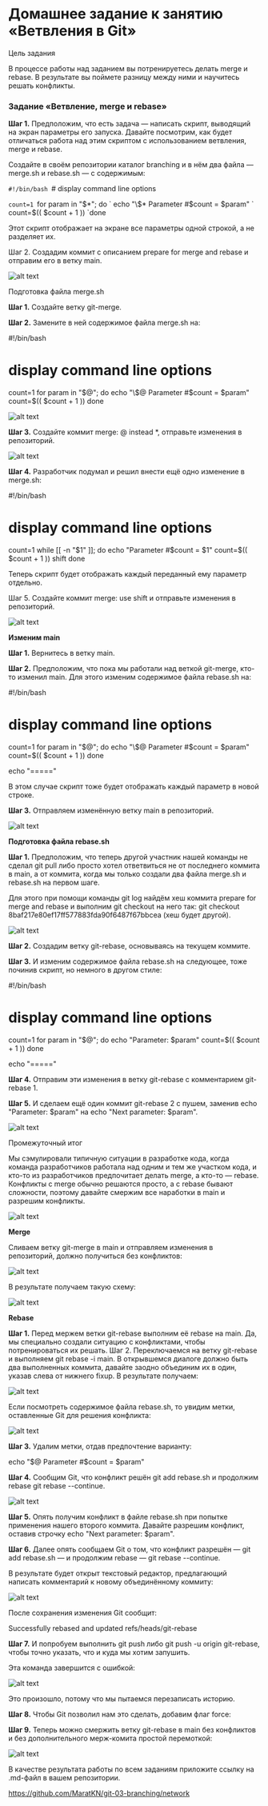 # Домашнее задание к занятию «Ветвления в Git»

Цель задания

В процессе работы над заданием вы потренируетесь делать merge и rebase. В результате вы поймете разницу между ними и научитесь решать конфликты.

### Задание «Ветвление, merge и rebase»

**Шаг 1.** Предположим, что есть задача — написать скрипт, выводящий на экран параметры его запуска. Давайте посмотрим, как будет отличаться работа над этим скриптом с использованием ветвления, merge и rebase.

Создайте в своём репозитории каталог branching и в нём два файла — merge.sh и rebase.sh — с содержимым:

`#!/bin/bash
`# display command line options

`count=1
`for param in "$*"; do
`    echo "\$* Parameter #$count = $param"
`    count=$(( $count + 1 ))
`done

Этот скрипт отображает на экране все параметры одной строкой, а не разделяет их.

Шаг 2. Создадим коммит с описанием prepare for merge and rebase и отправим его в ветку main.

![alt text](https://github.com/MaratKN/git-03-branching/blob/main/1.jpg)

Подготовка файла merge.sh

**Шаг 1.** Создайте ветку git-merge.

**Шаг 2.** Замените в ней содержимое файла merge.sh на:

#!/bin/bash
# display command line options

count=1
for param in "$@"; do
    echo "\$@ Parameter #$count = $param"
    count=$(( $count + 1 ))
done

![alt text](https://github.com/MaratKN/git-03-branching/blob/main/2.jpg)

**Шаг 3.** Создайте коммит merge: @ instead *, отправьте изменения в репозиторий.

![alt text](https://github.com/MaratKN/git-03-branching/blob/main/3.jpg)

**Шаг 4.** Разработчик подумал и решил внести ещё одно изменение в merge.sh:

#!/bin/bash
# display command line options

count=1
while [[ -n "$1" ]]; do
    echo "Parameter #$count = $1"
    count=$(( $count + 1 ))
    shift
done

Теперь скрипт будет отображать каждый переданный ему параметр отдельно.

Шаг 5. Создайте коммит merge: use shift и отправьте изменения в репозиторий.

![alt text](https://github.com/MaratKN/git-03-branching/blob/main/4.jpg)


**Изменим main**

**Шаг 1.** Вернитесь в ветку main. 

**Шаг 2.** Предположим, что пока мы работали над веткой git-merge, кто-то изменил main. Для этого изменим содержимое файла rebase.sh на:

#!/bin/bash
# display command line options

count=1
for param in "$@"; do
    echo "\$@ Parameter #$count = $param"
    count=$(( $count + 1 ))
done

echo "====="

В этом случае скрипт тоже будет отображать каждый параметр в новой строке.

**Шаг 3.** Отправляем изменённую ветку main в репозиторий.

![alt text](https://github.com/MaratKN/git-03-branching/blob/main/5.jpg)


**Подготовка файла rebase.sh**

**Шаг 1.** Предположим, что теперь другой участник нашей команды не сделал git pull либо просто хотел ответвиться не от последнего коммита в main, а от коммита, когда мы только создали два файла merge.sh и rebase.sh на первом шаге.

Для этого при помощи команды git log найдём хеш коммита prepare for merge and rebase и выполним git checkout на него так: git checkout 8baf217e80ef17ff577883fda90f6487f67bbcea (хеш будет другой). 

![alt text](https://github.com/MaratKN/git-03-branching/blob/main/6.jpg)

**Шаг 2.** Создадим ветку git-rebase, основываясь на текущем коммите. 

**Шаг 3.** И изменим содержимое файла rebase.sh на следующее, тоже починив скрипт, но немного в другом стиле:

#!/bin/bash
# display command line options

count=1
for param in "$@"; do
    echo "Parameter: $param"
    count=$(( $count + 1 ))
done

echo "====="

**Шаг 4.** Отправим эти изменения в ветку git-rebase с комментарием git-rebase 1.

**Шаг 5.** И сделаем ещё один коммит git-rebase 2 с пушем, заменив echo "Parameter: $param" на echo "Next parameter: $param".

![alt text](https://github.com/MaratKN/git-03-branching/blob/main/7.jpg)

Промежуточный итог

Мы сэмулировали типичную ситуации в разработке кода, когда команда разработчиков работала над одним и тем же участком кода, и кто-то из разработчиков предпочитает делать merge, а кто-то — rebase. Конфликты с merge обычно решаются просто, а с rebase бывают сложности, поэтому давайте смержим все наработки в main и разрешим конфликты.

![alt text](https://github.com/MaratKN/git-03-branching/blob/main/8.jpg)


**Merge**

Сливаем ветку git-merge в main и отправляем изменения в репозиторий, должно получиться без конфликтов:

![alt text](https://github.com/MaratKN/git-03-branching/blob/main/9.jpg)

В результате получаем такую схему:

![alt text](https://github.com/MaratKN/git-03-branching/blob/main/10.jpg)


**Rebase**

**Шаг 1.** Перед мержем ветки git-rebase выполним её rebase на main. Да, мы специально создали ситуацию с конфликтами, чтобы потренироваться их решать. Шаг 2. Переключаемся на ветку git-rebase и выполняем git rebase -i main. В открывшемся диалоге должно быть два выполненных коммита, давайте заодно объединим их в один, указав слева от нижнего fixup. В результате получаем:

![alt text](https://github.com/MaratKN/git-03-branching/blob/main/11.jpg)

Если посмотреть содержимое файла rebase.sh, то увидим метки, оставленные Git для решения конфликта:

![alt text](https://github.com/MaratKN/git-03-branching/blob/main/12.jpg)

**Шаг 3.** Удалим метки, отдав предпочтение варианту:

echo "\$@ Parameter #$count = $param"

**Шаг 4.** Сообщим Git, что конфликт решён git add rebase.sh и продолжим rebase git rebase --continue.

![alt text](https://github.com/MaratKN/git-03-branching/blob/main/13.jpg)

**Шаг 5.** Опять получим конфликт в файле rebase.sh при попытке применения нашего второго коммита. Давайте разрешим конфликт, оставив строчку echo "Next parameter: $param".

**Шаг 6.** Далее опять сообщаем Git о том, что конфликт разрешён — git add rebase.sh — и продолжим rebase — git rebase --continue.

В результате будет открыт текстовый редактор, предлагающий написать комментарий к новому объединённому коммиту:

![alt text](https://github.com/MaratKN/git-03-branching/blob/main/14.jpg)

После сохранения изменения Git сообщит:

Successfully rebased and updated refs/heads/git-rebase

**Шаг 7.** И попробуем выполнить git push либо git push -u origin git-rebase, чтобы точно указать, что и куда мы хотим запушить.

Эта команда завершится с ошибкой:

![alt text](https://github.com/MaratKN/git-03-branching/blob/main/15.jpg)

Это произошло, потому что мы пытаемся перезаписать историю.

**Шаг 8.** Чтобы Git позволил нам это сделать, добавим флаг force:

**Шаг 9.** Теперь можно смержить ветку git-rebase в main без конфликтов и без дополнительного мерж-комита простой перемоткой:

![alt text](https://github.com/MaratKN/git-03-branching/blob/main/16.jpg)

В качестве результата работы по всем заданиям приложите ссылку на .md-файл в вашем репозитории.

https://github.com/MaratKN/git-03-branching/network

